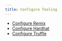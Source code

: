```yaml
---
title: Configure Tooling
---
```


<head>
  <title>Configure EOS EVM Tooling</title>
</head>

* [Configure Remix](./10_remix.md)
* [Configure Hardhat](./20_hardhat.md)
* [Configure Truffle](./30_truffle.md)
